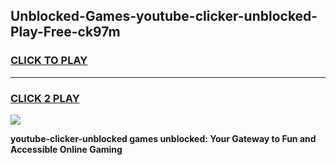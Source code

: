 
## Unblocked-Games-youtube-clicker-unblocked-Play-Free-ck97m
<h3>
<a href="https://premium76.site?title=youtube-clicker-unblocked&ref=19M">CLICK TO PLAY</a></h3>
<hr>

<h3>
<a href="https://premium76.site?title=youtube-clicker-unblocked&ref=19M">CLICK 2 PLAY</a>
  
</h3>

<a href="https://premium76.site?title=youtube-clicker-unblocked&ref=19M"><img src="https://clearcache.store/games.png"></a>


**youtube-clicker-unblocked games unblocked: Your Gateway to Fun and Accessible Online Gaming**
